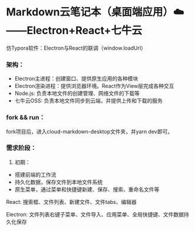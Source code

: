# Markdown云笔记本（桌面端应用）:cloud:——Electron+React+七牛云
仿Typora软件：Electron与React的联调（window.loadUrl）

### 架构：

- Electron主进程：创建窗口、提供原生应用的各种模块
- Electron渲染进程：提供浏览器环境。React作为View层完成各种交互
- Node.js: 负责本地文件的创建管理、网络文件的下载等
- 七牛云OSS: 负责本地文件同步到云端，并提供上传和下载的服务

### fork && run：

fork项目后，进入cloud-markdown-desktop文件夹，并yarn dev即可。

### 需求阶段：

1. 初期：

- 搭建前端的工作流
- 持久化数据，保存文件到本地文件系统
- 原生菜单，通过菜单和快捷键新建、保存、搜索、重命名文件等

React: 搜索框、文件列表、新建文件、文件tabs、编辑器

Electron: 文件列表右键子菜单、文件导入、应用菜单、全局快捷键、文件数据持久化保存

